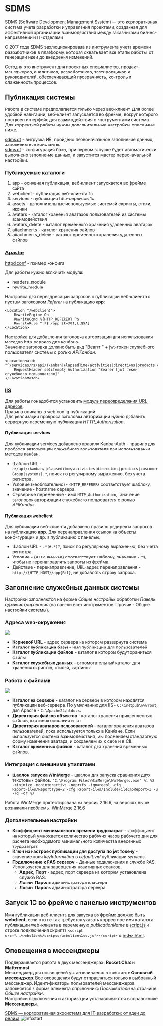 # SDMS

SDMS (Software Development Management System) — это корпоративная система учета разработки и управления проектами, созданная для эффективной организации взаимодействия между заказчиками бизнес-направлений и IT-отделами

С 2017 года SDMS эволюционировала из инструмента учета времени разработчиков в платформу, которая охватывает все этапы работы: от генерации идеи до внедрения изменений.

Сегодня это инструмент для проектных специалистов, продакт-менеджеров, аналитиков, разработчиков, тестировщиков и руководителей, обеспечивающий прозрачность, контроль и слаженность процессов.

## Публикация системы

Работа в системе предполагается только через веб-клиент. Для более удобной навигации, веб-клиент запускается во фрейме, вокруг которого построен интерфейс для взаимодействия с инструментами системы. Для корректной работы нужны дополнительные настройки, описанные ниже.

[sdms.dt](/sdms.dt) - выгрузка ИБ, пройдено первоначальное заполнение данных, заполнены все константы.  
[sdms.cf](/sdms.cf) - конфигурация базы, при первом запуске будет автоматически выполнено заполнение данных, и запустится мастер первоначальной настройки.  

### Публикуемые каталоги

1. app - основная публикация, веб-клиент запускается во фрейме сайта
2. webclient - публикация веб-клиента 1с
3. services - публикация http-сервисов 1с
4. assets - дополнительные используемые системой скрипты, стили, иконки
5. avatars - каталог хранения аватарок пользователей из системы взаимодействия
6. avatars_delete - каталог временного хранения удаленных аватарок
7. attachments - каталог хранения файлов
8. attachments_delete - каталог временного хранения удаленных файлов

### [Apache](/publications/apache/)

[httpd.conf](/publications/apache/httpd.conf) - пример конфига.

Для работы нужно включить модули:
- headers_module
- rewrite_module

Настройка для переадресации запросов к публикации веб-клиента с пустым заголовком *Referer* на публикацию **app**:

```
<Location "/webclient">
	RewriteEngine On
	RewriteCond %{HTTP_REFERER} ^$
	RewriteRule ^.*$ /app [R=301,L,QSA]
</Location>
```

Настройка для добавления заголовка авторизации для использования методов http-сервиса для канбана.  
Значение заголовка должно быть вид "Bearer " + jwt-токен служебного пользователя системы с ролью *APIКанбан*.

```
<LocationMatch "^/services/hs/api/(kanban|elapsedTime/activities|directions|products|customerGroup|systems).*">
	RequestHeader setifempty Authorization "Bearer [jwt токен служебного пользователя]"
</LocationMatch>
```

### [IIS](/publications/iis/)

Для работы понадобится установить [модуль переопределения URL-адресов](https://learn.microsoft.com/ru-ru/iis/extensions/url-rewrite-module/using-the-url-rewrite-module).  
Правила описаны в web.config публикаций.  
Для реализации проброса заголовка авторизации нужно добавить серверную переменную публикации *HTTP_Authorization*.  

#### Публикация services

Для публикации services добавлено правило KanbanAuth - правило для проброса авторизации служебного пользователя при использовании методов канбан.
- Шаблон URL - `hs/api/(kanban/|elapsedTime/activities|directions|products|customerGroup|systems).*`, поиск по регулярному выражению, без учета регистра.
- Условие (необязательно) - `{HTTP_REFERER}` соответствует шаблону, значение - hostname сервера.
- Серверные переменные - имя `HTTP_Authorization`,` значение заголовок авторизации служебного пользователя с ролью *APIКанбан*.

#### Публикация webclient

Для публикации веб-клиента добавлено правило редиректа запросов на публикацию **app**. Для перенаправления ссылок на объекты конфигурации и др. в публикацию с панелью.
- Шаблон URL - `.*(#.*)?`, поиск по регулярному выражению, без учета регистра.
- Условие - `{HTTP_REFERER}` соответствует шаблону, значение - `^$`, чтобы не перенаправлять запросы из фрейма.
- Действие - перенаправление, URL-адрес перенаправления - `http://{HTTP_HOST}/app{R:1}`, не добавлять строку запроса.

## Заполнение служебных данных системы

Настройки заполняются на форме *Общие настройки* обработки *Панель администрирования* (на панели всех инструментов: Прочие - Общие настройки системы). 

### Адреса web-окружения

![](/assets/images/env-settings.jpg)

* **Корневой URL** - адрес сервера на котором развернута система
* **Каталог публикации базы** - имя публикации для пользователей
* **Каталог публикации файлов** - каталог в котором будут храниться файлы
* **Каталог служебных данных** - вспомогательный каталог для хранения скриптов, стилей, картинок

### Работа с файлами

![](/assets/images/file-settings.jpg)

* **Каталог на сервере** - каталог на сервере в котором находятся публикации веб-сервера. По умолчанию для IIS - `C:\inetpub\wwwroot`, для Apache - `C:\Apache24\htdocs`.
* **Директория файлов объектов** - каталог хранения прикрепленных файлов, картинок описания и т.п.
* **Директория аватаров пользователей** - каталог хранения аватаров пользователей, пока используется только в Канбане. Если используется система взаимодействия, мы подменяем стандартную форму изменения аватара, и сохраняем их к себе и в СВ.
* **Каталог временных файлов** - каталог для хранения временных файлов.

### Интеграция с внешними утилитами

* **Шаблон запуска WinMerge** - шаблон для запуска сравнения двух текстовых файлов. `"C:\Program Files\WinMerge\WinMergeU.exe" %1 %2 -minimize -noninteractive -noprefs -ignoreeol -cfg ReportFiles/ReportType=2 -cfg ReportFiles/IncludeFileCmpReport=1 -u -xq -or %3`

Работа WinMerge протестирована на версии 2.16.6, на версиях выше возникали проблемы. [WinMerge 2.16.6](https://github.com/WinMerge/winmerge/releases/tag/2.16.6)

### Дополнительные настройки

* **Коэффициент минимального времени трудозатрат** - коэффициент на который умножается количество рабочих часов рабочего дня для расчета необходимого минимального количества внесенных трудозатрат.
* **Ключ из настроек публикации для доступа по jwt токену** - значение поля *keyInformation* в *default.vrd* публикации *services*.
* **Подключение к RAS серверу** - Данные подключения к службе RAS. Используется для завершения неактивных сеансов.
	* **Адрес**, **Порт** - адрес, порт сервера на котором установлена служба RAS.
	* **Логин**, **Пароль** администратора кластера
	* **Логин**, **Пароль** администратора сервера

## Запуск 1С во фрейме с панелью инструментов
 
Имя публикации веб-клиента для запуска во фрейме должно быть **webclient**, если это не так требуется указать корректное имя каталога публикации web-клиента в переменную *publicationName* в [script.js](/publications/iis/app/js/script.js) и строке подключения скрипта `<script src="../webclient/scripts/webclient1ce.js"></script>` в [index.html](/publications/iis/app/index.html).

## Оповещения в мессенджеры

Поддерживается работа в двух мессенджерах: **Rocket.Chat** и **Mattermost**.  
Мессенджер для оповещений устанавливается в константе **Основной мессенджер**. Все оповещения будут отправляться только в выбранный мессенджер. Идентификаторы пользователей мессенджеров заполняется в форме элемента справочника *Пользователи* на странице *Общие настройки*.  
Настройки подключения и авторизации устанавливаются в справочнике **Мессенджеры**.

[SDMS — корпоративная экосистема для IT-разработки: от идеи до релиза](https://infostart.ru/1c/articles/2437804/) ![infostart](https://infostart.ru/bitrix/templates/sandbox_empty/assets/tpl/abo/img/logo.svg)